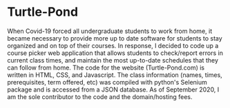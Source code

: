 # Turtle-Pond
 When Covid-19 forced all undergraduate students to work from home, it became necessary to provide more up to date software for students to stay organized and on top of their courses. In response, I decided to code up a course picker web application that allows students to check/report errors in current class times, and maintain the most up-to-date schedules that they can follow from home.
 The code for the website (Turtle-Pond.com) is written in HTML, CSS, and Javascript. The class information (names, times, prerequisites, term offered, etc) was compiled with python's Selenium package and is accessed from a JSON database. As of September 2020, I am the sole contributor to the code and the domain/hosting fees.
